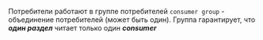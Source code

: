Потребители работают в группе потребителей `consumer group` - объединение потребителей (может быть один). 
Группа гарантирует, что ***один раздел*** читает только один ***consumer***
